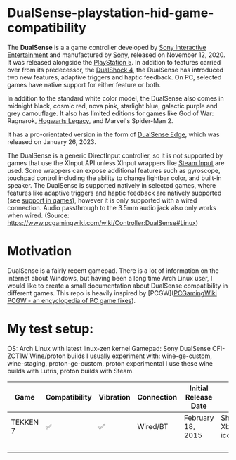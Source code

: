 # DualSense-playstation-hid-game-compatibility

The **DualSense** is a a game controller developed by [Sony Interactive Entertainment](https://www.pcgamingwiki.com/wiki/Company:Sony_Interactive_Entertainment "Company:Sony Interactive Entertainment") and manufactured by [Sony](https://www.pcgamingwiki.com/wiki/Company:Sony "Company:Sony"), released on November 12, 2020. It was released alongside the [PlayStation 5](https://www.pcgamingwiki.com/wiki/Emulation:PlayStation_5 "Emulation:PlayStation 5").
In addition to features carried over from its predecessor, the [DualShock 4](https://www.pcgamingwiki.com/wiki/Controller:DualShock_4 "Controller:DualShock 4"), the DualSense has introduced two new features, adaptive triggers and haptic feedback. On PC, selected games have native support for either feature or both.

In addition to the standard white color model, the DualSense also comes in midnight black, cosmic red, nova pink, starlight blue, galactic purple and grey camouflage. It also has limited editions for games like God of War: Ragnarok, [Hogwarts Legacy](https://www.pcgamingwiki.com/wiki/Hogwarts_Legacy "Hogwarts Legacy"), and Marvel's Spider-Man 2.

It has a pro-orientated version in the form of [DualSense Edge](https://www.pcgamingwiki.com/wiki/Controller:DualSense_Edge "Controller:DualSense Edge"), which was released on January 26, 2023.

The DualSense is a generic DirectInput controller, so it is not supported by games that use the XInput API unless XInput wrappers like [Steam Input](https://www.pcgamingwiki.com/wiki/Steam_Input "Steam Input") are used. Some wrappers can expose additional features such as gyroscope, touchpad control including the ability to change lightbar color, and built-in speaker. The DualSense is supported natively in selected games, where features like adaptive triggers and haptic feedback are natively supported (see [support in games](https://www.pcgamingwiki.com/wiki/Controller:DualSense#Support_in_games)), however it is only supported with a wired connection. Audio passthrough to the 3.5mm audio jack also only works when wired.
(Source: https://www.pcgamingwiki.com/wiki/Controller:DualSense#Linux)

# Motivation

DualSense is a fairly recent gamepad. There is a lot of information on the internet about Windows, but having been a long time Arch Linux user, I would like to create a small documentation about DualSense compatibility in different games.  This repo is heavily inspired by [PCGW]([PCGamingWiki PCGW - an encyclopedia of PC game fixes](https://www.pcgamingwiki.com/wiki/Home)). 

# My test setup:

OS: Arch Linux with latest linux-zen kernel
Gamepad: Sony DualSense CFI-ZCT1W
Wine/proton builds I usually experiment with: wine-ge-custom, wine-staging, proton-ge-custom,  proton experimental
I use these wine builds with Lutris, proton builds with Steam.

| Game     | Compatibility | Vibration | Connection | Initial Release Date | Notes                                |
| -------- | ------------- | --------- | ---------- | -------------------- | ------------------------------------ |
| TEKKEN 7 | ✅             | ✅         | Wired/BT   | February 18, 2015    | Shows Displays Xbox controller icons |
|          |               |           |            |                      |                                      |
|          |               |           |            |                      |                                      |
|          |               |           |            |                      |                                      |
|          |               |           |            |                      |                                      |

# 
